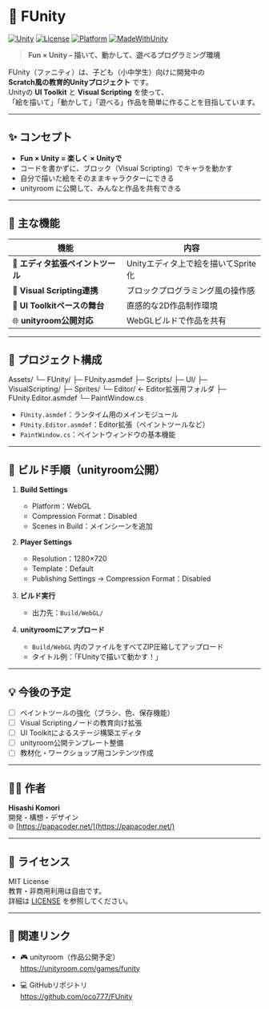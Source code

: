 # 🎨 FUnity  
[![Unity](https://img.shields.io/badge/Unity-2022%2B-black?logo=unity)]()
[![License](https://img.shields.io/badge/license-MIT-blue.svg)]()
[![Platform](https://img.shields.io/badge/platform-WebGL-orange)]()
[![MadeWithUnity](https://img.shields.io/badge/Made%20with-Unity-57b9d3.svg?logo=unity)]()

> **Fun × Unity – 描いて、動かして、遊べるプログラミング環境**

FUnity（ファニティ）は、子ども（小中学生）向けに開発中の  
**Scratch風の教育的Unityプロジェクト** です。  
Unityの **UI Toolkit** と **Visual Scripting** を使って、  
「絵を描いて」「動かして」「遊べる」作品を簡単に作ることを目指しています。

---

## ✨ コンセプト

- **Fun × Unity = 楽しく × Unityで**  
- コードを書かずに、ブロック（Visual Scripting）でキャラを動かす  
- 自分で描いた絵をそのままキャラクターにできる  
- unityroom に公開して、みんなと作品を共有できる

---

## 🧠 主な機能

| 機能 | 内容 |
|------|------|
| 🎨 **エディタ拡張ペイントツール** | Unityエディタ上で絵を描いてSprite化 |
| 🧩 **Visual Scripting連携** | ブロックプログラミング風の操作感 |
| 🧰 **UI Toolkitベースの舞台** | 直感的な2D作品制作環境 |
| 🌐 **unityroom公開対応** | WebGLビルドで作品を共有 |

---

## 📁 プロジェクト構成

Assets/
└─ FUnity/
├─ FUnity.asmdef
├─ Scripts/
├─ UI/
├─ VisualScripting/
├─ Sprites/
└─ Editor/ ← Editor拡張用フォルダ
├─ FUnity.Editor.asmdef
└─ PaintWindow.cs


- `FUnity.asmdef`：ランタイム用のメインモジュール  
- `FUnity.Editor.asmdef`：Editor拡張（ペイントツールなど）  
- `PaintWindow.cs`：ペイントウィンドウの基本機能  

---

## 🚀 ビルド手順（unityroom公開）

1. **Build Settings**  
   - Platform：WebGL  
   - Compression Format：Disabled  
   - Scenes in Build：メインシーンを追加  

2. **Player Settings**  
   - Resolution：1280×720  
   - Template：Default  
   - Publishing Settings → Compression Format：Disabled  

3. **ビルド実行**  
   - 出力先：`Build/WebGL/`

4. **unityroomにアップロード**  
   - `Build/WebGL` 内のファイルをすべてZIP圧縮してアップロード  
   - タイトル例：「FUnityで描いて動かす！」

---

## 💡 今後の予定

- [ ] ペイントツールの強化（ブラシ、色、保存機能）  
- [ ] Visual Scriptingノードの教育向け拡張  
- [ ] UI Toolkitによるステージ構築エディタ  
- [ ] unityroom公開テンプレート整備  
- [ ] 教材化・ワークショップ用コンテンツ作成  

---

## 🧑‍💻 作者
**Hisashi Komori**  
開発・構想・デザイン  
🌐 [https://papacoder.net/](https://papacoder.net/)

---

## 📜 ライセンス
MIT License  
教育・非商用利用は自由です。  
詳細は [LICENSE](./LICENSE) を参照してください。

---

## 🔗 関連リンク

- 🎮 unityroom（作品公開予定）  
  https://unityroom.com/games/funity  

- 💻 GitHubリポジトリ  
  https://github.com/oco777/FUnity


